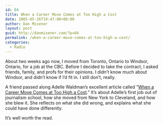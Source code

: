 ```yaml
---
id: 64
title: When a Career Move Comes at Too High a Cost
date: 2005-05-26T19:47:00+00:00
author: Dan Misener
layout: post
guid: http://danmisener.com/?p=64
permalink: /when-a-career-move-comes-at-too-high-a-cost/
categories:
  - Radio
---
```

About two weeks ago now, I moved from Toronto, Ontario to Windsor, Ontario, for a job at the CBC. Before I decided to take the contract, I asked friends, family, and profs for their opinions. I didn&#8217;t know much about Windsor, and didn&#8217;t know if I&#8217;d fit in. I still don&#8217;t, really.

A friend passed along Adelle Waldman&#8217;s excellent article called &#8220;[When a Career Move Comes at Too High a Cost](http://www.careerjournal.com/myc/survive/20050421-waldman.html).&#8221; It&#8217;s about Adelle&#8217;s first job out of journalism school, how she moved from New York to Cleveland, and how she blew it. She reflects on what she did wrong, and explains what she could have done differently.

It&#8217;s well worth the read.